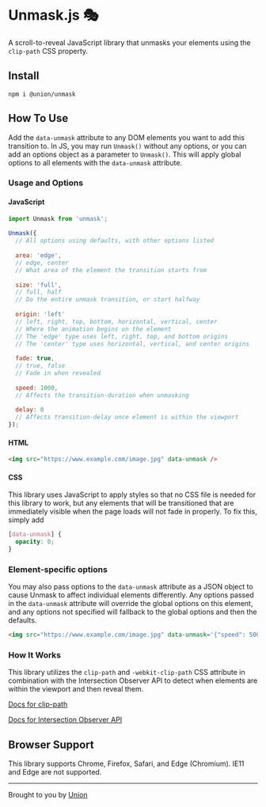 
# Unmask.js 🎭
A scroll-to-reveal JavaScript library that unmasks your elements using the `clip-path` CSS property.

## Install
`npm i @union/unmask`

## How To Use
Add the `data-unmask` attribute to any DOM elements you want to add this transition to. In JS, you may run `Unmask()` without any options, or you can add an options object as a parameter to `Unmask()`. This will apply global options to all elements with the `data-unmask` attribute.

### Usage and Options
#### JavaScript
```javascript
import Unmask from 'unmask';
	
Unmask({
  // All options using defaults, with other options listed
  
  area: 'edge',
  // edge, center
  // What area of the element the transition starts from
  
  size: 'full',
  // full, half
  // Do the entire unmask transition, or start halfway
  
  origin: 'left'
  // left, right, top, bottom, horizontal, vertical, center
  // Where the animation begins on the element
  // The 'edge' type uses left, right, top, and bottom origins
  // The 'center' type uses horizontal, vertical, and center origins
  
  fade: true,
  // true, false
  // Fade in when revealed
  
  speed: 1000,
  // Affects the transition-duration when unmasking
  
  delay: 0
  // Affects transition-delay once element is within the viewport
});
```

#### HTML
```html
<img src="https://www.example.com/image.jpg" data-unmask />
```

#### CSS
This library uses JavaScript to apply styles so that no CSS file is needed for this library to work, but any elements that will be transitioned that are immediately visible when the page loads will not fade in properly. To fix this, simply add
```css
[data-unmask] {
  opacity: 0;
}
```

### Element-specific options
You may also pass options to the `data-unmask` attribute as a JSON object to cause Unmask to affect individual elements differently. Any options passed in the `data-unmask` attribute will override the global options on this element, and any options not specified will fallback to the global options and then the defaults.

```html
<img src="https://www.example.com/image.jpg" data-unmask='{"speed": 500, "delay": 200, "size": "half"}' />
```

### How It Works
This library utilizes the `clip-path` and `-webkit-clip-path` CSS attribute in combination with the Intersection Observer API to detect when elements are within the viewport and then reveal them.

[Docs for clip-path](https://developer.mozilla.org/en-US/docs/Web/CSS/clip-path)

[Docs for Intersection Observer API](https://developer.mozilla.org/en-US/docs/Web/API/Intersection_Observer_API)

## Browser Support
This library supports Chrome, Firefox, Safari, and Edge (Chromium). IE11 and Edge are not supported.

---

Brought to you by [Union](https://github.com/unionco)
